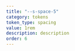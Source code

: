 ```yaml
---
title: "--s-space-5"
category: tokens
token_type: spacing
value: 1rem
description: description
order: 6
---
```

